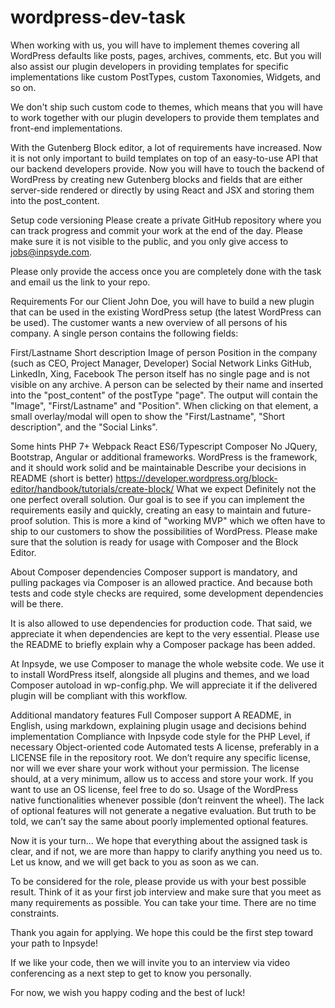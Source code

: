 # wordpress-dev-task

When working with us, you will have to implement themes covering all WordPress defaults like posts, pages, archives, comments, etc. But you will also assist our plugin developers in providing templates for specific implementations like custom PostTypes, custom Taxonomies, Widgets, and so on.

We don't ship such custom code to themes, which means that you will have to work together with our plugin developers to provide them templates and front-end implementations.

With the Gutenberg Block editor, a lot of requirements have increased. Now it is not only important to build templates on top of an easy-to-use API that our backend developers provide. Now you will have to touch the backend of WordPress by creating new Gutenberg blocks and fields that are either server-side rendered or directly by using React and JSX and storing them into the post_content.


Setup code versioning
Please create a private GitHub repository where you can track progress and commit your work at the end of the day. Please make sure it is not visible to the public, and you only give access to jobs@inpsyde.com.

Please only provide the access once you are completely done with the task and email us the link to your repo.

Requirements
For our Client John Doe, you will have to build a new plugin that can be used in the existing WordPress setup (the latest WordPress can be used). The customer wants a new overview of all persons of his company. A single person contains the following fields:

First/Lastname
Short description
Image of person
Position in the company (such as CEO, Project Manager, Developer)
Social Network Links
GitHub,
LinkedIn,
Xing,
Facebook
The person itself has no single page and is not visible on any archive. A person can be selected by their name and inserted into the "post_content" of the postType "page". The output will contain the "Image", "First/Lastname" and "Position". When clicking on that element, a small overlay/modal will open to show the "First/Lastname", "Short description", and the "Social Links".

Some hints
PHP 7+
Webpack
React
ES6/Typescript
Composer
No JQuery, Bootstrap, Angular or additional frameworks. WordPress is the framework, and it should work solid and be maintainable
Describe your decisions in README (short is better)
https://developer.wordpress.org/block-editor/handbook/tutorials/create-block/
What we expect
Definitely not the one perfect overall solution. Our goal is to see if you can implement the requirements easily and quickly, creating an easy to maintain and future-proof solution. This is more a kind of "working MVP" which we often have to ship to our customers to show the possibilities of WordPress. Please make sure that the solution is ready for usage with Composer and the Block Editor.

About Composer dependencies
Composer support is mandatory, and pulling packages via Composer is an allowed practice. And because both tests and code style checks are required, some development dependencies will be there.

It is also allowed to use dependencies for production code. That said, we appreciate it when dependencies are kept to the very essential. Please use the README to briefly explain why a Composer package has been added.

At Inpsyde, we use Composer to manage the whole website code.
We use it to install WordPress itself, alongside all plugins and themes, and we load Composer autoload in wp-config.php. We will appreciate it if the delivered plugin will be compliant with this workflow.

Additional mandatory features
Full Composer support
A README, in English, using markdown, explaining plugin usage and decisions behind implementation
Compliance with Inpsyde code style for the PHP Level, if necessary
Object-oriented code
Automated tests
A license, preferably in a LICENSE file in the repository root. We don’t require any specific license, nor will we ever share your work without your permission. The license should, at a very minimum, allow us to access and store your work. If you want to use an OS license, feel free to do so.
Usage of the WordPress native functionalities whenever possible (don’t reinvent the wheel).
The lack of optional features will not generate a negative evaluation. But truth to be told, we can’t say the same about poorly implemented optional features.

Now it is your turn…
We hope that everything about the assigned task is clear, and if not, we are more than happy to clarify anything you need us to. Let us know, and we will get back to you as soon as we can.

To be considered for the role, please provide us with your best possible result. Think of it as your first job interview and make sure that you meet as many requirements as possible. You can take your time. There are no time constraints.

Thank you again for applying. We hope this could be the first step toward your path to Inpsyde!

If we like your code, then we will invite you to an interview via video conferencing as a next step to get to know you personally.

For now, we wish you happy coding and the best of luck!
